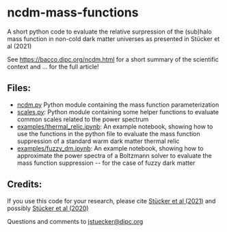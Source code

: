 # ncdm-mass-functions
A short python code to evaluate the relative surpression of the (sub)halo mass function in non-cold dark matter universes as presented in Stücker et al (2021)

See https://bacco.dipc.org/ncdm.html for a short summary of the scientific context and ... for the full article!

## Files:
* [ncdm.py](ncdm.py) Python module containing the mass function parameterization
* [scales.py](scales.py): Python module containing some helper functions to evaluate common scales related to the power spectrum
* [examples/thermal_relic.ipynb](examples/thermal_relic.ipynb): An example notebook, showing how to use the functions in the python file to evaluate the mass function suppression of a standard warm dark matter thermal relic
* [examples/fuzzy_dm.ipynb](examples/fuzzy_dm.ipynb): An example notebook, showing how to approximate the power spectra of a Boltzmann solver to evaluate the mass function suppression -- for the case of fuzzy dark matter

## Credits:
If you use this code for your research, please cite [Stücker et al (2021)](https://bacco.dipc.org/ncdm.html) and possibly [Stücker et al (2020)](https://arxiv.org/abs/1909.00008)

Questions and comments to jstuecker@dipc.org
